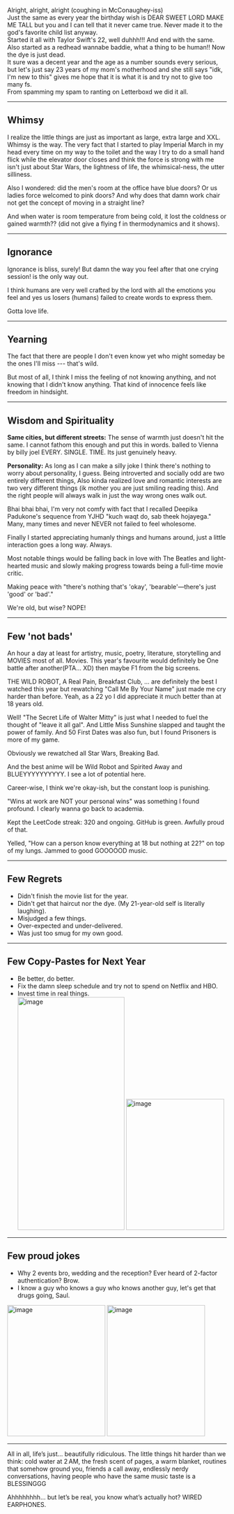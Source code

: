 Alright, alright, alright (coughing in McConaughey-iss)  
Just the same as every year the birthday wish is DEAR SWEET LORD MAKE ME TALL but you and I can tell that it never came true. Never made it to the god's favorite child list anyway.  
Started it all with Taylor Swift's 22, well duhhh!!! And end with the same. Also started as a redhead wannabe baddie, what a thing to be human!! Now the dye is just dead.  
It sure was a decent year and the age as a number sounds every serious, but let's just say 23 years of my mom's motherhood and she still says "idk, I'm new to this" gives me hope that it is what it is and try not to give too many fs.  
From spamming my spam to ranting on Letterboxd we did it all.  

---

## Whimsy
I realize the little things are just as important as large, extra large and XXL. Whimsy is the way. The very fact that I started to play Imperial March in my head every time on my way to the toilet and the way I try to do a small hand flick while the elevator door closes and think the force is strong with me isn't just about Star Wars, the lightness of life, the whimsical-ness, the utter silliness.  

Also I wondered: did the men's room at the office have blue doors? Or us ladies force welcomed to pink doors? And why does that damn work chair not get the concept of moving in a straight line?  

And when water is room temperature from being cold, it lost the coldness or gained warmth?? (did not give a flying f in thermodynamics and it shows).  

---

## Ignorance
Ignorance is bliss, surely! But damn the way you feel after that one crying session! is the only way out.  

I think humans are very well crafted by the lord with all the emotions you feel and yes us losers (humans) failed to create words to express them.  

Gotta love life.  

---

## Yearning
The fact that there are people I don't even know yet who might someday be the ones I'll miss --- that's wild.  

But most of all, I think I miss the feeling of not knowing anything, and not knowing that I didn't know anything. That kind of innocence feels like freedom in hindsight.  

---

## Wisdom and Spirituality
**Same cities, but different streets:** The sense of warmth just doesn't hit the same. I cannot fathom this enough and put this in words. balled to Vienna by billy joel EVERY. SINGLE. TIME. Its just genuinely heavy.  

**Personality:** As long as I can make a silly joke I think there's nothing to worry about personality, I guess.
Being introverted and socially odd are two entirely different things, Also kinda realized love and romantic interests are two very different things (ik mother you are just smiling reading this). And the right people will always walk in just the way wrong ones walk out.  

Bhai bhai bhai, I'm very not comfy with fact that I recalled Deepika Padukone's sequence from YJHD "kuch waqt do, sab theek hojayega." Many, many times and never NEVER not failed to feel wholesome.  

Finally I started appreciating humanly things and humans around, just a little interaction goes a long way. Always.  

Most notable things would be falling back in love with The Beatles and light-hearted music and slowly making progress towards being a full-time movie critic.  

Making peace with "there's nothing that's 'okay', 'bearable'—there's just 'good' or 'bad'."  

We're old, but wise? NOPE!  

---

## Few 'not bads'
An hour a day at least for artistry, music, poetry, literature, storytelling and MOVIES most of all. Movies. This year's favourite would definitely be One battle after another(PTA... XD) then maybe F1 from the big screens.  

THE WILD ROBOT, A Real Pain, Breakfast Club, ... are definitely the best I watched this year but rewatching "Call Me By Your Name" just made me cry harder than before. Yeah, as a 22 yo I did appreciate it much better than at 18 years old.  

Well! "The Secret Life of Walter Mitty" is just what I needed to fuel the thought of "leave it all gal". And Little Miss Sunshine slapped and taught the power of family. And 50 First Dates was also fun, but I found Prisoners is more of my game.  

Obviously we rewatched all Star Wars, Breaking Bad.  

And the best anime will be Wild Robot and Spirited Away and BLUEYYYYYYYYYY. I see a lot of potential here.  

Career-wise, I think we're okay-ish, but the constant loop is punishing.  

"Wins at work are NOT your personal wins" was something I found profound. I clearly wanna go back to academia.  

Kept the LeetCode streak: 320 and ongoing. GitHub is green. Awfully proud of that.  

Yelled, "How can a person know everything at 18 but nothing at 22?" on top of my lungs. Jammed to good GOOOOOD music.  

---

## Few Regrets
- Didn't finish the movie list for the year.  
- Didn't get that haircut nor the dye. (My 21-year-old self is literally laughing).  
- Misjudged a few things.  
- Over-expected and under-delivered.  
- Was just too smug for my own good.  

---

## Few Copy-Pastes for Next Year
- Be better, do better.  
- Fix the damn sleep schedule and try not to spend on Netflix and HBO.  
- Invest time in real things.  
  <img width="245" height="533" alt="image" src="https://github.com/user-attachments/assets/9d8ece88-4b94-46e2-b4ed-ce07470d227c" />
  <img width="225" height="300" alt="image" src="https://github.com/user-attachments/assets/a0f8a0c6-7701-4982-af7d-8ee3e81e2c49" />
---

## Few proud jokes
- Why 2 events bro, wedding and the reception? Ever heard of 2-factor authentication? Brow.  
- I know a guy who knows a guy who knows another guy, let's get that drugs going, Saul.  
<img width="225" height="300" alt="image" src="https://github.com/user-attachments/assets/15177c19-1907-4405-89be-4b53b09e646a" />
<img width="225" height="300" alt="image" src="https://github.com/user-attachments/assets/7588d9f5-2361-474d-95ba-0f90c96595f1" />

---

All in all, life’s just… beautifully ridiculous. The little things hit harder than we think: cold water at 2 AM, the fresh scent of pages, a warm blanket, routines that somehow ground you, friends a call away, endlessly nerdy conversations, having people who have the same music taste is a BLESSINGGG

Ahhhhhhhh… but let’s be real, you know what’s actually hot? WIRED EARPHONES.

